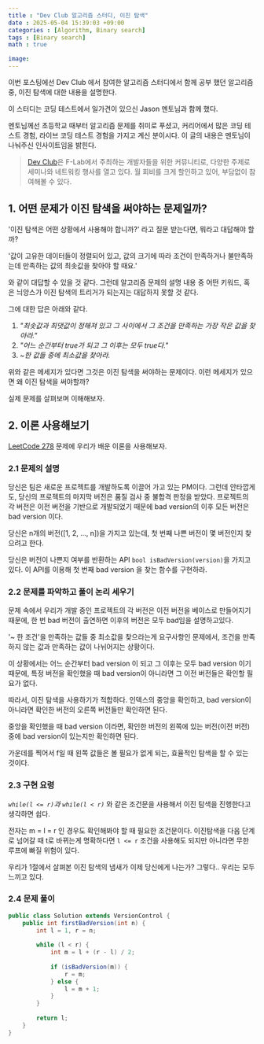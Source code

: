 ```yaml
---
title : "Dev Club 알고리즘 스터디, 이진 탐색"
date : 2025-05-04 15:39:03 +09:00
categories : [Algorithm, Binary search]
tags : [Binary search]
math : true

image:
---
```


이번 포스팅에선 Dev Club 에서 참여한 알고리즘 스터디에서 함께 공부 했던 알고리즘 중, 이진 탐색에 대한 내용을 설명한다.

이 스터디는 코딩 테스트에서 일가견이 있으신 Jason 멘토님과 함께 했다. 

멘토님께선 초등학교 때부터 알고리즘 문제를 취미로 푸셨고, 커리어에서 많은 코딩 테스트 경험, 라이브 코딩 테스트 경험을 가지고 계신 분이시다. 이 글의 내용은 멘토님이 나눠주신 인사이트임을 밝힌다.

> [Dev Club](https://f-lab.kr/dev-club)은 F-Lab에서 주최하는 개발자들을 위한 커뮤니티로, 다양한 주제로 세미나와 네트워킹 행사를 열고 있다. 월 회비를 크게 할인하고 있어, 부담없이 참여해볼 수 있다.

## 1. 어떤 문제가 이진 탐색을 써야하는 문제일까?

'이진 탐색은 어떤 상황에서 사용해야 합니까?' 라고 질문 받는다면, 뭐라고 대답해야 할까?

'값이 고유한 데이터들이 정렬되어 있고, 값의 크기에 따라 조건이 만족하거나 불만족하는데 만족하는 값의 최솟값을 찾아야 할 때요.'

와 같이 대답할 수 있을 것 같다. 그런데 알고리즘 문제의 설명 내용 중 어떤 키워드, 혹은 늬앙스가 이진 탐색의 트리거가 되는지는 대답하지 못할 것 같다.

그에 대한 답은 아래와 같다.

1. _"최솟값과 최댓값이 정해져 있고 그 사이에서 그 조건을 만족하는 가장 작은 값을 찾아라."_ 
2. _"어느 순간부터 true가 되고 그 이후는 모두 true다."_
3. _~한 값들 중에 최소값을 찾아라._

위와 같은 메세지가 있다면 그것은 이진 탐색을 써야하는 문제이다. 이런 메세지가 있으면 왜 이진 탐색을 써야할까?

실제 문제를 살펴보며 이해해보자.

## 2. 이론 사용해보기

[LeetCode 278](https://leetcode.com/problems/first-bad-version/description/) 문제에 우리가 배운 이론을 사용해보자.

### 2.1 문제의 설명

당신은 팀은 새로운 프로젝트를 개발하도록 이끌어 가고 있는 PM이다. 그런데 안타깝게도, 당신의 프로젝트의 마지막 버전은 품질 검사 중 불합격 판정을 받았다. 프로젝트의 각 버전은 이전 버전을 기반으로 개발되었기 때문에 bad version의 이후 모든 버전은 bad version 이다.

당신은 n개의 버전([1, 2, ..., n])을 가지고 있는데, 첫 번째 나쁜 버전이 몇 버전인지 찾으려고 한다.

당신은 버전이 나쁜지 여부를 반환하는 API `bool isBadVersion(version)`을 가지고 있다. 이 API를 이용해 첫 번째 bad version 을 찾는 함수를 구현하라.

### 2.2 문제를 파악하고 풀이 논리 세우기

문제 속에서 우리가 개발 중인 프로젝트의 각 버전은 이전 버전을 베이스로 만들어지기 때문에, 한 번 bad 버전이 출연하면 이후의 버전은 모두 bad임을 설명하고있다. 

'~ 한 조건'을 만족하는 값들 중 최소값을 찾으라는게 요구사항인 문제에서, 조건을 만족하지 않는 값과 만족하는 값이 나뉘어지는 상황이다. 

이 상황에서는 어느 순간부터 bad version 이 되고 그 이후는 모두 bad version 이기 때문에, 특정 버전을 확인했을 때 bad version이 아니라면 그 이전 버전들은 확인할 필요가 없다.

따라서, 이진 탐색을 사용하기가 적합하다. 인덱스의 중앙을 확인하고, bad version이 아니라면 확인한 버전의 오른쪽 버전들만 확인하면 된다.

중앙을 확인했을 때 bad version 이라면, 확인한 버전의 왼쪽에 있는 버전(이전 버전) 중에 bad version이 있는지만 확인하면 된다.

가운데를 찍어서 f일 때 왼쪽 값들은 볼 필요가 없게 되는, 효율적인 탐색을 할 수 있는 것이다.

### 2.3 구현 요령

_`while(l <= r)`과 `while(l < r)`_ 와 같은 조건문을 사용해서 이진 탐색을 진행한다고 생각하면 쉽다.

전자는 m = l = r 인 경우도 확인해봐야 할 때 필요한 조건문이다. 이진탐색을 다음 단계로 넘어갈 때 t로 바뀌는게 명확하다면 `l <= r` 조건을 사용해도 되지만 아니라면 무한 루프에 빠질 위험이 있다.

우리가 1절에서 살펴본 이진 탐색의 냄새가 이제 당신에게 나는가? 그렇다.. 우리는 모두 느끼고 있다.

### 2.4 문제 풀이

```java
public class Solution extends VersionControl {
    public int firstBadVersion(int n) {
        int l = 1, r = n;
       
        while (l < r) {
            int m = l + (r - l) / 2;
           
            if (isBadVersion(m)) {
                r = m;
            } else {
                l = m + 1;
            }
        }
       
        return l;
    }
}
```
